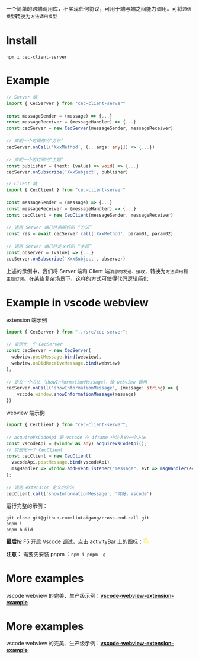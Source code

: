 一个简单的跨端调用库，不实现任何协议，可用于端与端之间能力调用。可将`通信模型`转换为`方法调用模型`

# Install

```
npm i cec-client-server
```

# Example

```ts
// Server 端
import { CecServer } from "cec-client-server"

const messageSender = (message) => {...} 
const messageReceiver = (messageHandler) => {...}
const cecServer = new CecServer(messageSender, messageReceiver)

// 声明一个可调用的“方法”
cecServer.onCall('XxxMethod', (...args: any[]) => {...})

// 声明一个可订阅的“主题”
const publisher = (next: (value) => void) => {...}
cecServer.onSubscribe('XxxSubject', publisher)
```

```ts
// Client 端
import { CecClient } from "cec-client-server"                                              
                                              
const messageSender = (message) => {...}
const messageReceiver = (messageHandler) => {...}
const cecClient = new CecClient(messageSender, messageReceiver)

// 调用 Server 端已经声明好的 “方法”
const res = await cecServer.call('XxxMethod', param01, param02)

// 调用 Server 端已经定义好的 “主题”
const observer = (value) => {...}
cecServer.onSubscribe('XxxSubject', observer)
```

上述的示例中，我们将 Server 端和 Client 端`消息的发送、接收`，转换为`方法调用`和`主题订阅`。在某些复杂场景下，这样的方式可使得代码逻辑简化

# Example in vscode webview

extension 端示例

```ts
import { CecServer } from "../src/cec-server";

// 实例化一个 CecServer
const cecServer = new CecServer(
  webview.postMessage.bind(webview),
  webview.onDidReceiveMessage.bind(webview)
);

// 定义一个方法（showInformationMessage），给 webview 调用
cecServer.onCall('showInformationMessage', (message: string) => {
    vscode.window.showInformationMessage(message)
})
```

webview 端示例

```ts
import { CecClient } from "cec-client-server";

// acquireVsCodeApi 是 vscode 在 iframe 中注入的一个方法
const vscodeApi = (window as any).acquireVsCodeApi();
// 实例化一个 CecClient
const cecClient = new CecClient(
  vscodeApi.postMessage.bind(vscodeApi),
  msgHandler => window.addEventListener("message", evt => msgHandler(evt.data))
);

// 调用 extension 定义的方法
cecClient.call('showInformationMessage', '你好，Vscode')

```

运行完整的示例：

```shell
git clone git@github.com:liutaigang/cross-end-call.git
pnpm i
pnpm build
```

**最后**按 F5 开启 Vscode 调试，点击 activityBar 上的图标：<img src=https://raw.githubusercontent.com/liutaigang/cross-end-call/a15564f65713d58cdb8257d4e304312307eca08e/examples/simple-extension/assets/icon01.svg width=3% />

**注意：** 需要先安装 pnpm ：`npm i pnpm -g`

# More examples

vscode webview 的完美、生产级示例：**[vscode-webview-extension-example](https://github.com/liutaigang/vscode-webview-extension-example)**



# More examples

vscode webview 的完美、生产级示例：**[vscode-webview-extension-example](https://github.com/liutaigang/vscode-webview-extension-example)**

